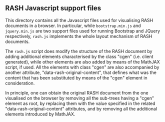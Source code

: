 ## RASH Javascript support files

This directory contains all the Javascript files used for visualising RASH documents in a browser. In particular, while ``bootstrap.min.js`` and ``jquery.min.js`` are two support files used for running Bootstrap and JQuery respectively, ``rash.js`` implements the whole layout mechanism of RASH documents.

The ``rash.js`` script does modify the structure of the RASH document by adding additional elements characterised by the class "cgen" (i.e. client generated), while other elements are also added by means of the MathJAX script, if used. All the elements with class "cgen" are also accompanied by another attribute, "data-rash-original-content", that defines what was the content that has been substituted by means of the "cgen" element in consideration.

In principle, one can obtain the original RASH document from the one visualised on the browser by removing all the sub-trees having a "cgen" element as root, by replacing them with the value specified in the related "data-rash-original-content" attributes, and by removing all the additional elements introduced by MathJAX.